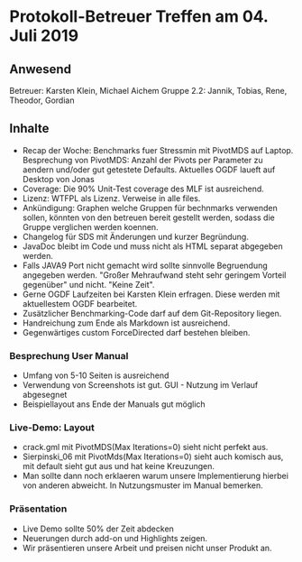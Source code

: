# Protokoll-Betreuer Treffen am 04. Juli 2019

## Anwesend

Betreuer: Karsten Klein, Michael Aichem
Gruppe 2.2: Jannik, Tobias, Rene, Theodor, Gordian

## Inhalte

- Recap der Woche: Benchmarks fuer Stressmin mit PivotMDS auf Laptop. 
    Besprechung von PivotMDS: Anzahl der Pivots per Parameter zu aendern und/oder gut getestete Defaults.
    Aktuelles OGDF laueft auf Desktop von Jonas
- Coverage: Die 90% Unit-Test coverage des MLF ist ausreichend.
- Lizenz: WTFPL als Lizenz. Verweise in alle files.
- Ankündigung: Graphen welche Gruppen für bechnmarks verwenden sollen, könnten von den betreuen bereit gestellt werden, sodass die Gruppe verglichen werden koennen.
- Changelog für SDS mit Änderungen und kurzer Begründung.
- JavaDoc bleibt im Code und muss nicht als HTML separat abgegeben werden.
- Falls JAVA9 Port nicht gemacht wird sollte sinnvolle Begruendung angegeben werden. "Großer Mehraufwand steht sehr geringem Vorteil gegenüber" und nicht. "Keine Zeit".
- Gerne OGDF Laufzeiten bei Karsten Klein erfragen. Diese werden mit aktuellestem OGDF bearbeitet.
- Zusätzlicher Benchmarking-Code darf auf dem Git-Repository liegen.
- Handreichung zum Ende als Markdown ist ausreichend.
- Gegenwärtiges custom ForceDirected darf bestehen bleiben.

### Besprechung User Manual

- Umfang von 5-10 Seiten is ausreichend
- Verwendung von Screenshots ist gut. GUI - Nutzung im Verlauf abgesegnet
- Beispiellayout ans Ende der Manuals gut möglich

### Live-Demo: Layout

- crack.gml mit PivotMDS(Max Iterations=0) sieht nicht perfekt aus.
- Sierpinski_06 mit PivotMds(Max Iterations=0) sieht auch komisch aus, mit default sieht gut aus und hat keine Kreuzungen.
- Man sollte dann noch erklaeren warum unsere Implementierung hierbei von anderen abweicht. In Nutzungsmuster im Manual bemerken.

### Präsentation

- Live Demo sollte 50% der Zeit abdecken
- Neuerungen durch add-on und Highlights zeigen.
- Wir präsentieren unsere Arbeit und preisen nicht unser Produkt an.
